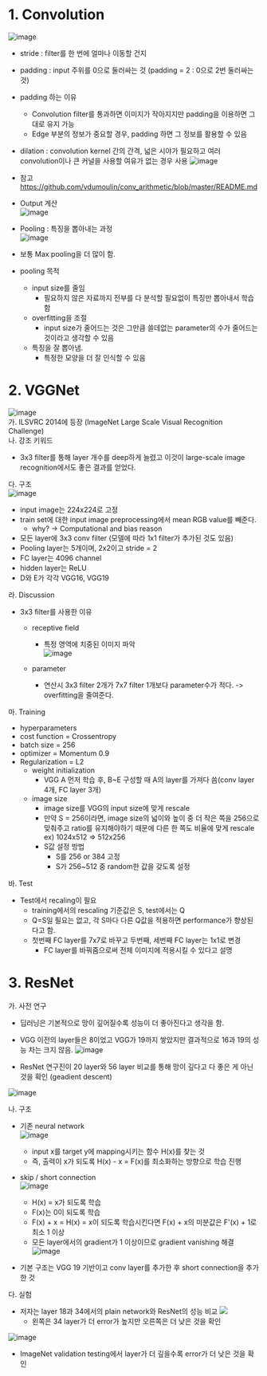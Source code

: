 # 1. Convolution

![image](https://user-images.githubusercontent.com/34912004/126892600-815b2f64-7d9e-48ac-bb90-9b08aafb0fbc.png)

- stride : filter를 한 번에 얼마나 이동할 건지
- padding : input 주위를 0으로 둘러싸는 것 (padding = 2 : 0으로 2번 둘러싸는 것)
- padding 하는 이유
    - Convolution filter를 통과하면 이미지가 작아지지만 padding을 이용하면 그대로 유지 가능
    - Edge 부분의 정보가 중요할 경우, padding 하면 그 정보를 활용할 수 있음
- dilation : convolution kernel 간의 간격, 넓은 시야가 필요하고 여러 convolution이나 큰 커널을 사용할 여유가 없는 경우 사용
![image](https://user-images.githubusercontent.com/34912004/126892702-83f411d8-3beb-4b15-bf6f-0931fb01fc45.png)

- 참고
https://github.com/vdumoulin/conv_arithmetic/blob/master/README.md
- Output 계산   
![image](https://user-images.githubusercontent.com/34912004/126892714-3d648da6-c508-4f7b-a40e-5a7eb02d6c52.png)

- Pooling : 특징을 뽑아내는 과정   
![image](https://user-images.githubusercontent.com/34912004/126892720-a215bf04-735f-4dd4-8ae8-fc1a4d77355f.png)

- 보통 Max pooling을 더 많이 함.
- pooling 목적
    - input size를 줄임
        - 필요하지 않은 자료까지 전부를 다 분석할 필요없이 특징만 뽑아내서 학습함
    - overfitting을 조절
        - input size가 줄어드는 것은 그만큼 쓸데없는 parameter의 수가 줄어드는 것이라고 생각할 수 있음
    - 특징을 잘 뽑아냄.
        - 특정한 모양을 더 잘 인식할 수 있음
# 2. VGGNet
![image](https://user-images.githubusercontent.com/34912004/126892728-5fdb4715-89c4-4301-9518-72cda96a07f0.png)   
가. ILSVRC 2014에 등장 (ImageNet Large Scale Visual Recognition Challenge)    
나. 강조 키워드   
- 3x3 filter를 통해 layer 개수를 deep하게 늘렸고 이것이 large-scale image recognition에서도 좋은 결과를 얻었다.

다. 구조   
![image](https://user-images.githubusercontent.com/34912004/126892741-9623c64c-5ff7-4cd2-a61b-ee7ea17a945f.png)
- input image는 224x224로 고정
- train set에 대한 input image preprocessing에서 mean RGB value를 빼준다.
    - why? -> Computational and bias reason
- 모든 layer에 3x3 conv filter (모델에 따라 1x1 filter가 추가된 것도 있음)
- Pooling layer는 5개이며, 2x2이고 stride = 2
- FC layer는 4096 channel
- hidden layer는 ReLU
- D와 E가 각각 VGG16, VGG19

라. Discussion
- 3x3 filter를 사용한 이유
    - receptive field
        - 특정 영역에 치중된 이미지 파악   
            ![image](https://user-images.githubusercontent.com/34912004/126892751-749add53-c80e-4459-a143-fdfdfd513db2.png)

    - parameter
        - 연산시 3x3 filter 2개가 7x7 filter 1개보다 parameter수가 적다.
            -> overfitting을 줄여준다.

마. Training
- hyperparameters
- cost function = Crossentropy
- batch size = 256
- optimizer = Momentum 0.9
- Regularization = L2
    - weight initialization
        - VGG A 먼저 학습 후, B~E 구성할 때 A의 layer를 가져다 씀(conv layer 4개, FC layer 3개) 
    - image size
        - image size를 VGG의 input size에 맞게 rescale
        - 만약 S = 256이라면, image size의 넓이와 높이 중 더 작은 쪽을 256으로 맞춰주고 ratio를 유지해야하기 때문에 다른 한 쪽도 비율에 맞게 rescale
        ex) 1024x512 => 512x256
        - S값 설정 방법
            - S를 256 or 384 고정
            - S가 256~512 중 random한 값을 갖도록 설정

바. Test
- Test에서 recaling이 필요 
    - training에서의 rescaling 기준값은 S, test에서는 Q
    - Q=S일 필요는 없고, 각 S마다 다른 Q값을 적용하면 performance가 향상된다고 함.
    - 첫번째 FC layer를 7x7로 바꾸고 두번째, 세번째 FC layer는 1x1로 변경
        - FC layer를 바꿔줌으로써 전체 이미지에 적용시킬 수 있다고 설명


# 3. ResNet
가. 사전 연구
- 딥러닝은 기본적으로 망이 깊어질수록 성능이 더 좋아진다고 생각을 함.
- VGG 이전의 layer들은 8이었고 VGG가 19까지 쌓았지만 결과적으로 16과 19의 성능 차는 크지 않음.
![image](https://user-images.githubusercontent.com/34912004/126892757-986b85e8-fcfa-4d49-94ab-25a686e58f11.png)
      
- ResNet 연구진이 20 layer와 56 layer 비교를 통해 망이 깊다고 다 좋은 게 아닌 것을 확인 (geadient descent)   

![image](https://user-images.githubusercontent.com/34912004/126892786-0638c247-35f7-4295-ada4-d997317001b1.png)

나. 구조   
- 기존 neural network   
![image](https://user-images.githubusercontent.com/34912004/126892800-44dae549-8b6e-4a1a-805e-e098f135cd54.png)
    - input x를 target y에 mapping시키는 함수 H(x)를 찾는 것
    - 즉, 출력이 x가 되도록 H(x) - x = F(x)를 최소화하는 방향으로 학습 진행
    
- skip / short connection   
![image](https://user-images.githubusercontent.com/34912004/126892805-4506537a-1401-45c1-a513-1153db57baad.png)
    - H(x) = x가 되도록 학습
    - F(x)는 0이 되도록 학습
    - F(x) + x = H(x) = x이 되도록 학습시킨다면 F(x) + x의 미분값은 F'(x) + 1로 최소 1 이상
    - 모든 layer에서의 gradient가 1 이상이므로 gradient vanishing 해결
![image](https://user-images.githubusercontent.com/34912004/126892816-bd7845ec-4a98-47f9-a5d0-34a7ad6fff21.png)
- 기본 구조는 VGG 19 기반이고 conv layer를 추가한 후 short connection을 추가한 것

다. 실험
- 저자는 layer 18과 34에서의 plain network와 ResNet의 성능 비교
![](2021-07-25-01-30-44.png)
     - 왼쪽은 34 layer가 더 error가 높지만 오른쪽은 더 낮은 것을 확인
     
![image](https://user-images.githubusercontent.com/34912004/126892831-85185e36-c825-4316-9496-58bcb502e25a.png)
- ImageNet validation testing에서 layer가 더 깊을수록 error가 더 낮은 것을 확인
